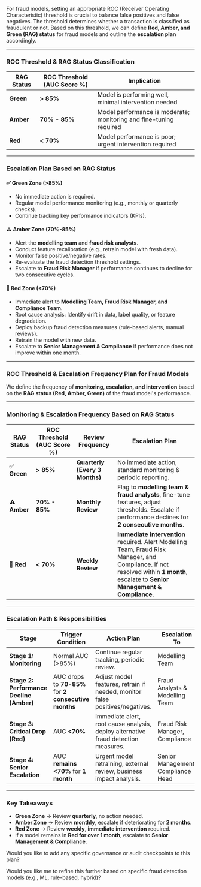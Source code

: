 For fraud models, setting an appropriate ROC (Receiver Operating Characteristic) threshold is crucial to balance false positives and false negatives. The threshold determines whether a transaction is classified as fraudulent or not. Based on this threshold, we can define **Red, Amber, and Green (RAG) status** for fraud models and outline the **escalation plan** accordingly.

---

### **ROC Threshold & RAG Status Classification**
| **RAG Status** | **ROC Threshold (AUC Score %)** | **Implication** |
|--------------|------------------------|----------------|
| **Green**   | **> 85%**  | Model is performing well, minimal intervention needed |
| **Amber**   | **70% - 85%**  | Model performance is moderate; monitoring and fine-tuning required |
| **Red**     | **< 70%**  | Model performance is poor; urgent intervention required |

---

### **Escalation Plan Based on RAG Status**

#### ✅ **Green Zone (>85%)**
- No immediate action is required.
- Regular model performance monitoring (e.g., monthly or quarterly checks).
- Continue tracking key performance indicators (KPIs).

#### ⚠️ **Amber Zone (70%-85%)**
- Alert the **modelling team** and **fraud risk analysts**.
- Conduct feature recalibration (e.g., retrain model with fresh data).
- Monitor false positive/negative rates.
- Re-evaluate the fraud detection threshold settings.
- Escalate to **Fraud Risk Manager** if performance continues to decline for two consecutive cycles.

#### 🔴 **Red Zone (<70%)**
- Immediate alert to **Modelling Team, Fraud Risk Manager, and Compliance Team**.
- Root cause analysis: Identify drift in data, label quality, or feature degradation.
- Deploy backup fraud detection measures (rule-based alerts, manual reviews).
- Retrain the model with new data.
- Escalate to **Senior Management & Compliance** if performance does not improve within one month.

---
### **ROC Threshold & Escalation Frequency Plan for Fraud Models**  

We define the frequency of **monitoring, escalation, and intervention** based on the **RAG status (Red, Amber, Green)** of the fraud model's performance.

---

### **Monitoring & Escalation Frequency Based on RAG Status**  

| **RAG Status** | **ROC Threshold (AUC Score %)** | **Review Frequency** | **Escalation Plan** |
|--------------|------------------------|----------------|----------------|
| ✅ **Green**   | **> 85%**  | **Quarterly (Every 3 Months)** | No immediate action, standard monitoring & periodic reporting. |
| ⚠️ **Amber**   | **70% - 85%**  | **Monthly Review** | Flag to **modelling team & fraud analysts**, fine-tune features, adjust thresholds. Escalate if performance declines for **2 consecutive months**. |
| 🔴 **Red**     | **< 70%**  | **Weekly Review** | **Immediate intervention** required. Alert Modelling Team, Fraud Risk Manager, and Compliance. If not resolved within **1 month**, escalate to **Senior Management & Compliance**. |

---

### **Escalation Path & Responsibilities**
| **Stage** | **Trigger Condition** | **Action Plan** | **Escalation To** | **Resolution Timeframe** |
|------------|--------------------|--------------|------------------|----------------|
| **Stage 1: Monitoring** | Normal AUC (>85%) | Continue regular tracking, periodic review. | Modelling Team | Ongoing |
| **Stage 2: Performance Decline (Amber)** | AUC drops to **70-85%** for **2 consecutive months** | Adjust model features, retrain if needed, monitor false positives/negatives. | Fraud Analysts & Modelling Team | **Within 1 month** |
| **Stage 3: Critical Drop (Red)** | AUC **<70%** | Immediate alert, root cause analysis, deploy alternative fraud detection measures. | Fraud Risk Manager, Compliance | **Within 2 weeks** |
| **Stage 4: Senior Escalation** | AUC **remains <70%** for **1 month** | Urgent model retraining, external review, business impact analysis. | Senior Management, Compliance Head | **Within 1 month** |

---

### **Key Takeaways**
- **Green Zone** → Review **quarterly**, no action needed.  
- **Amber Zone** → Review **monthly**, escalate if deteriorating for **2 months**.  
- **Red Zone** → Review **weekly**, **immediate intervention** required.  
- If a model remains in **Red for over 1 month**, escalate to **Senior Management & Compliance**.  

Would you like to add any specific governance or audit checkpoints to this plan?

Would you like me to refine this further based on specific fraud detection models (e.g., ML, rule-based, hybrid)?
